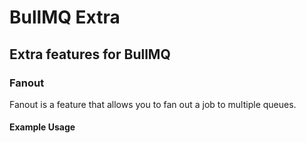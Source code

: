 # BullMQ Extra

## Extra features for BullMQ

### Fanout
Fanout is a feature that allows you to fan out a job to multiple queues.

#### Example Usage
